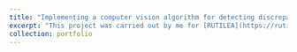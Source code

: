 ```yaml
---
title: "Implementing a computer vision algorithm for detecting discrepancies between two videos, for detecting damages on car bodies, resulting in improvement in the accuracy of damage assessment processes."
excerpt: "This project was carried out by me for [RUTILEA](https://rutilea.com/en/rutilea/), Japan"
collection: portfolio
---
```

